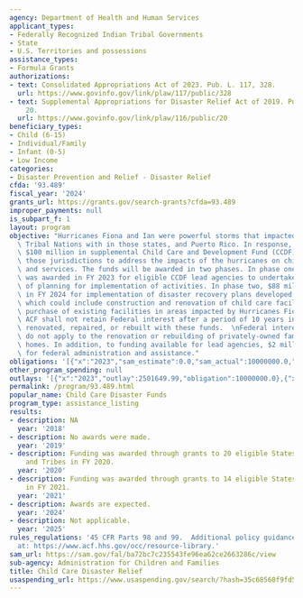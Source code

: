 ```yaml
---
agency: Department of Health and Human Services
applicant_types:
- Federally Recognized Indian Tribal Governments
- State
- U.S. Territories and possessions
assistance_types:
- Formula Grants
authorizations:
- text: Consolidated Appropriations Act of 2023. Pub. L. 117, 328.
  url: https://www.govinfo.gov/link/plaw/117/public/328
- text: Supplemental Appropriations for Disaster Relief Act of 2019. Pub. L. 116,
    20.
  url: https://www.govinfo.gov/link/plaw/116/public/20
beneficiary_types:
- Child (6-15)
- Individual/Family
- Infant (0-5)
- Low Income
categories:
- Disaster Prevention and Relief - Disaster Relief
cfda: '93.489'
fiscal_year: '2024'
grants_url: https://grants.gov/search-grants?cfda=93.489
improper_payments: null
is_subpart_f: 1
layout: program
objective: "Hurricanes Fiona and Ian were powerful storms that impacted several states,\
  \ Tribal Nations with in those states, and Puerto Rico. In response, Congress provided\
  \ $100 million in supplemental Child Care and Development Fund (CCDF) funding for\
  \ those jurisdictions to address the impacts of the hurricanes on child care programs\
  \ and services. The funds will be awarded in two phases. In phase one, $10 million\
  \ was awarded in FY 2023 for eligible CCDF lead agencies to undertake a process\
  \ of planning for implementation of activities. In phase two, $88 million was awarded\
  \ in FY 2024 for implementation of disaster recovery plans developed in phase one,\
  \ which could include construction and renovation of child care facilities and the\
  \ purchase of existing facilities in areas impacted by Hurricanes Fiona and Ian.\
  \ ACF shall not retain Federal interest after a period of 10 years in any facility\
  \ renovated, repaired, or rebuilt with these funds.  \nFederal interest provisions\
  \ do not apply to the renovation or rebuilding of privately-owned family child care\
  \ homes. In addition, to funding available for lead agencies, $2 million was reserved\
  \ for federal administration and assistance."
obligations: '[{"x":"2023","sam_estimate":0.0,"sam_actual":10000000.0,"usa_spending_actual":10000000.0},{"x":"2024","sam_estimate":0.0,"sam_actual":88000000.0,"usa_spending_actual":88000000.0},{"x":"2025","sam_estimate":0.0,"sam_actual":0.0,"usa_spending_actual":0.0}]'
other_program_spending: null
outlays: '[{"x":"2023","outlay":2501649.99,"obligation":10000000.0},{"x":"2024","outlay":234900.0,"obligation":88000000.0},{"x":"2025","outlay":0.0,"obligation":0.0}]'
permalink: /program/93.489.html
popular_name: Child Care Disaster Funds
program_type: assistance_listing
results:
- description: NA
  year: '2018'
- description: No awards were made.
  year: '2019'
- description: Funding was awarded through grants to 20 eligible States, Territories,
    and Tribes in FY 2020.
  year: '2020'
- description: Funding was awarded through grants to 14 eligible States and Tribes
    in FY 2021.
  year: '2021'
- description: Awards are expected.
  year: '2024'
- description: Not applicable.
  year: '2025'
rules_regulations: '45 CFR Parts 98 and 99.  Additional policy guidance can be found
  at: https://www.acf.hhs.gov/occ/resource-library.'
sam_url: https://sam.gov/fal/ba72bc7c235543fe96ea62ce2663286c/view
sub-agency: Administration for Children and Families
title: Child Care Disaster Relief
usaspending_url: https://www.usaspending.gov/search/?hash=35c68560f9fd5ead74c25bff0f1d0e52
---
```

